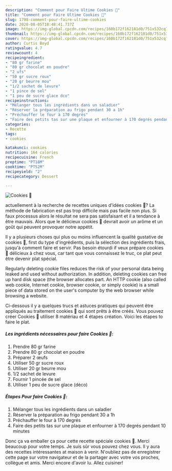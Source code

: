 ```yaml
---
description: "Comment pour Faire Ultime Cookies 🍫"
title: "Comment pour Faire Ultime Cookies 🍫"
slug: 1798-comment-pour-faire-ultime-cookies
date: 2020-08-05T18:48:41.737Z
image: https://img-global.cpcdn.com/recipes/160b172f162181d0/751x532cq70/cookies-🍫-photo-principale-de-la-recette.jpg
thumbnail: https://img-global.cpcdn.com/recipes/160b172f162181d0/751x532cq70/cookies-🍫-photo-principale-de-la-recette.jpg
cover: https://img-global.cpcdn.com/recipes/160b172f162181d0/751x532cq70/cookies-🍫-photo-principale-de-la-recette.jpg
author: Curtis Boyd
ratingvalue: 4.7
reviewcount: 4
recipeingredient:
- "80 gr farine"
- "80 gr chocolat en poudre"
- "2 ufs"
- "50 gr sucre roux"
- "20 gr beurre mou"
- "1/2 sachet de levure"
- "1 pince de sel"
- "1 peu de sucre glace dco"
recipeinstructions:
- "Mélanger tous les ingrédients dans un saladier"
- "Réserver la préparation au frigo pendant 30 a 1h"
- "Préchauffer le four à 170 degrés"
- "Faire des petits tas sur une plaque et enfourner à 170 degrés pendant 10 minutes"
categories:
- Recette
tags:
- cookies

katakunci: cookies 
nutrition: 164 calories
recipecuisine: French
preptime: "PT18M"
cooktime: "PT52M"
recipeyield: "2"
recipecategory: Dessert

---
```



![Cookies 🍫](https://img-global.cpcdn.com/recipes/160b172f162181d0/751x532cq70/cookies-🍫-photo-principale-de-la-recette.jpg)

actuellement à la recherche de recettes uniques d'idées cookies 🍫? La méthode de fabrication est pas trop difficile mais pas facile non plus. Si faux processus alors le résultat ne sera pas satisfaisant et il a tendance à être mauvais. Alors que le délicieux cookies 🍫 devrait avoir un arôme et un goût qui peuvent provoquer notre appétit.

Il y a plusieurs choses qui plus ou moins influencent la qualité gustative de cookies 🍫, first du type d'ingrédients, puis la sélection des ingrédients frais, jusqu'à comment faire et servir. Pas besoin étourdi if veux prépare cookies 🍫 délicieux à chez vous, car tant que vous connaissez le truc, ce plat peut être devenir plat spécial.

Regularly deleting cookie files reduces the risk of your personal data being leaked and used without authorization. In addition, deleting cookies can free up hard disk space (the browser allocates part. An HTTP cookie (also called web cookie, Internet cookie, browser cookie, or simply cookie) is a small piece of data stored on the user&#39;s computer by the web browser while browsing a website.


Ci-dessous il y a quelques trucs et astuces pratiques qui peuvent être appliqués au traitement cookies 🍫 qui sont prêts à être créés. Vous pouvez créer Cookies 🍫 utiliser 8 matériau et 4 étapes création. Voici les étapes to faire le plat.

<!--inarticleads1-->

##### Les ingrédients nécessaires pour faire Cookies 🍫:

1. Prendre 80 gr farine
1. Prendre 80 gr chocolat en poudre
1. Préparer 2 œufs
1. Utiliser 50 gr sucre roux
1. Utiliser 20 gr beurre mou
1.  1/2 sachet de levure
1. Fournir 1 pincée de sel
1. Utiliser 1 peu de sucre glace (déco)




<!--inarticleads2-->

##### Étapes Pour faire Cookies 🍫:

1. Mélanger tous les ingrédients dans un saladier
1. Réserver la préparation au frigo pendant 30 a 1h
1. Préchauffer le four à 170 degrés
1. Faire des petits tas sur une plaque et enfourner à 170 degrés pendant 10 minutes





Donc ça va emballer ça pour cette recette spéciale cookies 🍫. Merci beaucoup pour votre temps. Je suis sûr vous pouvez chez vous. Il y aura des recettes  intéressantes at maison à venir. N'oubliez pas de enregistrer cette page sur votre navigateur et de la partager avec votre vos proches, collègue et amis. Merci encore d'avoir lu. Allez cuisiner!
